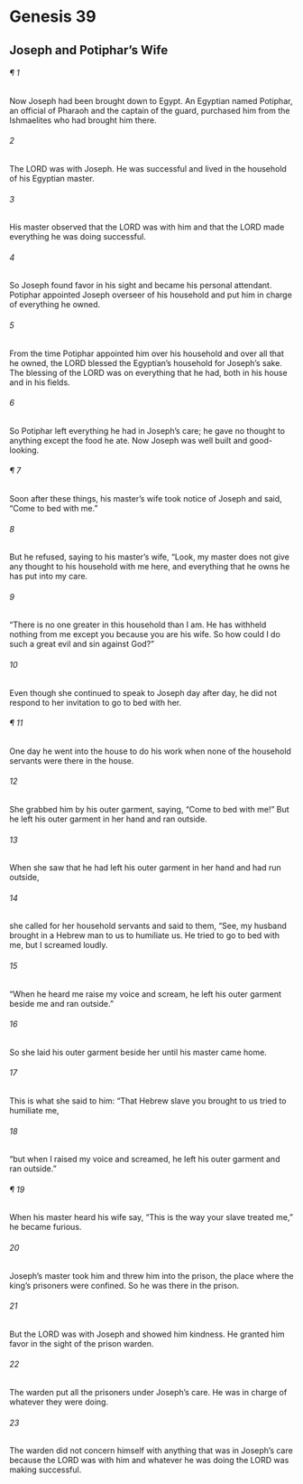 # Genesis 39
## Joseph and Potiphar’s Wife
###### ¶ 1
Now Joseph had been brought down to Egypt. An Egyptian named Potiphar, an official of Pharaoh and the captain of the guard, purchased him from the Ishmaelites who had brought him there.
###### 2
The LORD was with Joseph. He was successful and lived in the household of his Egyptian master.
###### 3
His master observed that the LORD was with him and that the LORD made everything he was doing successful.
###### 4
So Joseph found favor in his sight and became his personal attendant. Potiphar appointed Joseph overseer of his household and put him in charge of everything he owned.
###### 5
From the time Potiphar appointed him over his household and over all that he owned, the LORD blessed the Egyptian’s household for Joseph’s sake. The blessing of the LORD was on everything that he had, both in his house and in his fields.
###### 6
So Potiphar left everything he had in Joseph’s care; he gave no thought to anything except the food he ate.
Now Joseph was well built and good-looking.
###### ¶ 7
Soon after these things, his master’s wife took notice of Joseph and said, “Come to bed with me.”
###### 8
But he refused, saying to his master’s wife, “Look, my master does not give any thought to his household with me here, and everything that he owns he has put into my care.
###### 9
“There is no one greater in this household than I am. He has withheld nothing from me except you because you are his wife. So how could I do such a great evil and sin against God?”
###### 10
Even though she continued to speak to Joseph day after day, he did not respond to her invitation to go to bed with her.
###### ¶ 11
One day he went into the house to do his work when none of the household servants were there in the house.
###### 12
She grabbed him by his outer garment, saying, “Come to bed with me!” But he left his outer garment in her hand and ran outside.
###### 13
When she saw that he had left his outer garment in her hand and had run outside,
###### 14
she called for her household servants and said to them, “See, my husband brought in a Hebrew man to us to humiliate us. He tried to go to bed with me, but I screamed loudly.
###### 15
“When he heard me raise my voice and scream, he left his outer garment beside me and ran outside.”
###### 16
So she laid his outer garment beside her until his master came home.
###### 17
This is what she said to him: “That Hebrew slave you brought to us tried to humiliate me,
###### 18
“but when I raised my voice and screamed, he left his outer garment and ran outside.”
###### ¶ 19
When his master heard his wife say, “This is the way your slave treated me,” he became furious.
###### 20
Joseph’s master took him and threw him into the prison, the place where the king’s prisoners were confined. So he was there in the prison.
###### 21
But the LORD was with Joseph and showed him kindness. He granted him favor in the sight of the prison warden.
###### 22
The warden put all the prisoners under Joseph’s care. He was in charge of whatever they were doing.
###### 23
The warden did not concern himself with anything that was in Joseph’s care because the LORD was with him and whatever he was doing the LORD was making successful.
